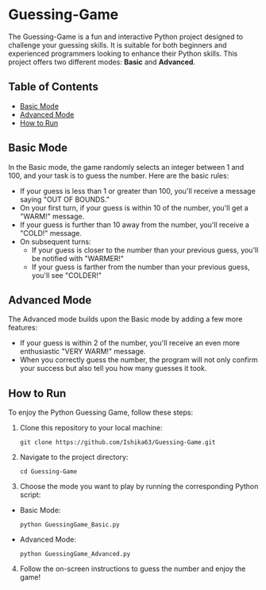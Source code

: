 # Guessing-Game

The Guessing-Game is a fun and interactive Python project designed to challenge your guessing skills. It is suitable for both beginners and experienced programmers looking to enhance their Python skills. This project offers two different modes: **Basic** and **Advanced**.

## Table of Contents
- [Basic Mode](#basic-mode)
- [Advanced Mode](#advanced-mode)
- [How to Run](#how-to-run)

## Basic Mode

In the Basic mode, the game randomly selects an integer between 1 and 100, and your task is to guess the number. Here are the basic rules:

- If your guess is less than 1 or greater than 100, you'll receive a message saying "OUT OF BOUNDS."
- On your first turn, if your guess is within 10 of the number, you'll get a "WARM!" message.
- If your guess is further than 10 away from the number, you'll receive a "COLD!" message.
- On subsequent turns:
  - If your guess is closer to the number than your previous guess, you'll be notified with "WARMER!"
  - If your guess is farther from the number than your previous guess, you'll see "COLDER!"

## Advanced Mode

The Advanced mode builds upon the Basic mode by adding a few more features:

- If your guess is within 2 of the number, you'll receive an even more enthusiastic "VERY WARM!" message.
- When you correctly guess the number, the program will not only confirm your success but also tell you how many guesses it took.

## How to Run

To enjoy the Python Guessing Game, follow these steps:

1. Clone this repository to your local machine:

   ```shell
   git clone https://github.com/Ishika63/Guessing-Game.git

2. Navigate to the project directory:

   ```shell
   cd Guessing-Game

3. Choose the mode you want to play by running the corresponding Python script:

- Basic Mode:

   ```shell
   python GuessingGame_Basic.py

- Advanced Mode:

   ```shell
   python GuessingGame_Advanced.py

4. Follow the on-screen instructions to guess the number and enjoy the game!
